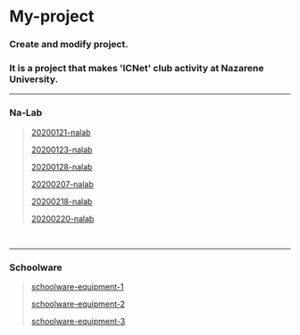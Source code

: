 # My-project

### Create and modify project.<br/>

### It is a project that makes 'ICNet' club activity at Nazarene University.

-------

### Na-Lab

> [20200121-nalab](https://github.com/cjdtjr6rl/My-project/blob/master/Na-Lab/20200121-nalab.md)
>
> [20200123-nalab](https://github.com/cjdtjr6rl/My-project/blob/master/Na-Lab/20200123-nalab.md)
>
> [20200128-nalab](https://github.com/cjdtjr6rl/My-project/blob/master/Na-Lab/20200128-nalab.md)
>
> [20200207-nalab](https://github.com/cjdtjr6rl/My-project/blob/master/Na-Lab/20200207-nalab.md)
>
> [20200218-nalab](https://github.com/cjdtjr6rl/My-project/blob/master/Na-Lab/20200218-nalab.md)
>
> [20200220-nalab](https://github.com/cjdtjr6rl/My-project/blob/master/Na-Lab/20200220-nalab.md)

<br/>

-------

### Schoolware

> [schoolware-equipment-1](https://github.com/cjdtjr6rl/My-project/blob/master/Schoolware/schoolware-equipment-1.md)
>
> [schoolware-equipment-2](https://github.com/cjdtjr6rl/My-project/blob/master/Schoolware/schoolware-equipment-2.md)
>
> [schoolware-equipment-3](https://github.com/cjdtjr6rl/My-project/blob/master/Schoolware/schoolware-equipment-3.md)

